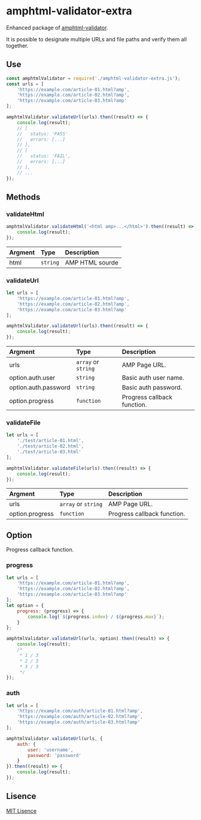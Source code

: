 # amphtml-validator-extra

Enhanced package of [amphtml-validator](https://www.npmjs.com/package/amphtml-validator).

It is possible to designate multiple URLs and file paths and verify them all together.

## Use

```js
const amphtmlValidator = require('./amphtml-validator-extra.js');
const urls = [
    'https://example.com/article-01.html?amp',
    'https://example.com/article-02.html?amp',
    'https://example.com/article-03.html?amp'
];

amphtmlValidator.validateUrl(urls).then((result) => {
    console.log(result);
    // [
    //   status: 'PASS'
    //   errors: [...]
    // ],
    // [
    //   status: 'FAIL',
    //   errors: [...]
    // ],
    // ...
});
```

## Methods

### validateHtml

```js
amphtmlValidator.validateHtml('<html amp>...</html>').then((result) => {
    console.log(result);
});
```

|Argment|Type|Description|
|:-|:-|:-|
|html|`string`|AMP HTML sourde|

### validateUrl

```js
let urls = [
    'https://example.com/article-01.html?amp',
    'https://example.com/article-02.html?amp',
    'https://example.com/article-03.html?amp'
];

amphtmlValidator.validateUrl(urls).then((result) => {
    console.log(result);
});
```
|Argment|Type|Description|
|:-|:-|:-|
|urls|`array` or `string`|AMP Page URL.|
|option.auth.user|`string`|Basic auth user name.|
|option.auth.password|`string`|Basic auth password.|
|option.progress|`function`|Progress callback function.|

### validateFile

```js
let urls = [
    './test/article-01.html',
    './test/article-02.html',
    './test/article-03.html'
];

amphtmlValidator.validateFile(urls).then((result) => {
    console.log(result);
});
```

|Argment|Type|Description|
|:-|:-|:-|
|urls|`array` or `string`|AMP Page URL.|
|option.progress|`function`|Progress callback function.|

## Option

Progress callback function.

### progress

```js
let urls = [
    'https://example.com/article-01.html?amp',
    'https://example.com/article-02.html?amp',
    'https://example.com/article-03.html?amp'
];
let option = {
    progress: (progress) => {
        console.log(`${progress.index} / ${progress.max}`);
    }
};

amphtmlValidator.validateUrl(urls, option).then((result) => {
    console.log(result);
    /*
     * 1 / 3
     * 2 / 3
     * 3 / 3
     */
});
```

### auth

```js
let urls = [
    'https://example.com/auth/article-01.html?amp',
    'https://example.com/auth/article-02.html?amp',
    'https://example.com/auth/article-03.html?amp'
];

amphtmlValidator.validateUrl(urls, {
    auth: {
        user: 'username',
        password: 'password'
    }
}).then((result) => {
    console.log(result);
});
```

## Lisence

[MIT Lisence](https://github.com/kmrk/amphtml-validator-extra/blob/master/LICENSE)

